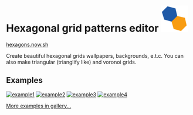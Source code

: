 # Hexagonal grid patterns editor ![Logo](https://github.com/flytaly/hexagon-grid/blob/master/public/icons/apple-icon-72x72.png) 

[hexagons.now.sh](https://hexagons.now.sh)

Create beautiful hexagonal grids wallpapers, backgrounds, e.t.c. You can also make triangular (trianglify like) and voronoi grids.

## Examples 

[![example1](https://res.cloudinary.com/flytaly/image/upload/w_350,c_scale/v1594998717/hexagons/hex_026_540p.png)](https://hexagons.now.sh/#w=1920;h=1080;s=3;or=f;v=10;b=0;seed=5418455;nz=20;nh=0;ns=0;nl=3;nx=-21;ny=0;nid=line;n2=0.3;gt=h;gs=1.15;gx=1;gy=1;cb=646464,10;cbg=1f5aa8;pal=f8a116:1f5aa8)
[![example2](https://res.cloudinary.com/flytaly/image/upload/w_350,c_scale/v1594998717/hexagons/hex_017_540p.png)](https://hexagons.now.sh/#w=1920;h=1080;s=2;or=p;v=10;b=0;seed=5632321;nz=12;nh=0;ns=0;nl=0;nx=-5;ny=0;nid=cubic;n2=0.3;gt=h;gs=1;gx=1;gy=1;gxy=y;cb=646464,10;pal=272d4d:b83564:ff6a5a:ffb350:83b8aa)
[![example3](https://res.cloudinary.com/flytaly/image/upload/w_350,c_scale/v1594998717/hexagons/hex_005_540p.png)](https://hexagons.now.sh/#w=1920;h=1080;s=4;or=p;v=10;b=10;seed=4822568;nz=6;nh=0;ns=0;nl=68;nx=0;ny=0;nid=diagonal;n2=0.55;gt=h;gs=1.1;gx=1;gy=1;cb=646464,10;cbg=000000;pal=000000,0:000000,0:2b9fa1:2b9fa1:adcc33:adcc33:000000,0:000000,0)
[![example4](https://res.cloudinary.com/flytaly/image/upload/w_350,c_scale/v1594998717/hexagons/hex_032_540p.png)](https://hexagons.now.sh/#w=1920;h=1080;s=3;or=p;v=10;b=0;seed=9974920;nz=16;nh=1;ns=15;nl=20;nx=0;ny=0;nid=sin;n2=0.25;gt=h;gs=1;gx=1;gy=1;cb=3a3985,28;cbg=339acc;pal=339acc)

[More examples in gallery...](https://hexagons.now.sh/gallery)
